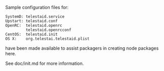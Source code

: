 Sample configuration files for:
```
SystemD: telestaid.service
Upstart: telestaid.conf
OpenRC:  telestaid.openrc
         telestaid.openrcconf
CentOS:  telestaid.init
OS X:    org.telestai.telestaid.plist
```
have been made available to assist packagers in creating node packages here.

See doc/init.md for more information.
